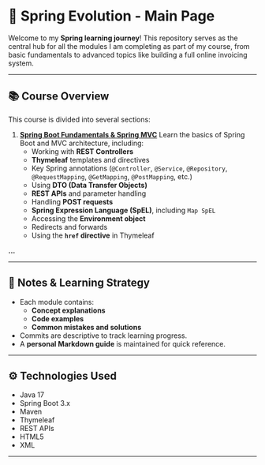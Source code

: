 # 🚀 Spring Evolution - Main Page

Welcome to my **Spring learning journey**! This repository serves as the central hub for all the modules I am completing as part of my course, from basic fundamentals to advanced topics like building a full online invoicing system.

---

## 📚 Course Overview

This course is divided into several sections:

1. [**Spring Boot Fundamentals & Spring MVC**](https://github.com/izhim/spring-fundamentals-mvc)
   Learn the basics of Spring Boot and MVC architecture, including:
   - Working with **REST Controllers**
   - **Thymeleaf** templates and directives
   - Key Spring annotations (`@Controller`, `@Service`, `@Repository`, `@RequestMapping`, `@GetMapping`, `@PostMapping`, etc.)
   - Using **DTO (Data Transfer Objects)**
   - **REST APIs** and parameter handling
   - Handling **POST requests**
   - **Spring Expression Language (SpEL)**, including `Map SpEL`  
   - Accessing the **Environment object**
   - Redirects and forwards
   - Using the **`href` directive** in Thymeleaf

**...**

---

## 🧠 Notes & Learning Strategy

- Each module contains:
  - **Concept explanations**
  - **Code examples**
  - **Common mistakes and solutions**
- Commits are descriptive to track learning progress.
- A **personal Markdown guide** is maintained for quick reference.

---

## ⚙️ Technologies Used

- Java 17  
- Spring Boot 3.x  
- Maven  
- Thymeleaf  
- REST APIs  
- HTML5
- XML 

---
